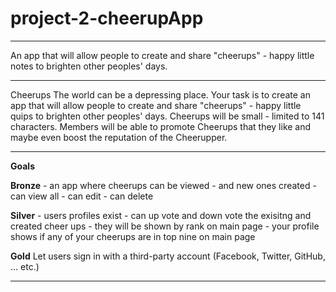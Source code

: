 # project-2-cheerupApp
******
An app that will allow people to create and share "cheerups" - happy little notes to brighten other peoples' days.

******

Cheerups
The world can be a depressing place. Your task is to create an app that will allow people to create and share "cheerups" - happy little quips to brighten other peoples' days. Cheerups will be small - limited to 141 characters. Members will be able to promote Cheerups that they like and maybe even boost the reputation of the Cheerupper.


*****

__Goals__


__Bronze__ - an app where cheerups can be viewed - and new ones created - can view all - can edit - can delete

__Silver__ - users profiles exist -  can up vote and down vote the exisitng and created cheer ups - they will be shown by rank on main page - your profile shows if any of your cheerups are in top nine on main page 


__Gold__
Let users sign in with a third-party account (Facebook, Twitter, GitHub, ... etc.)

*****
